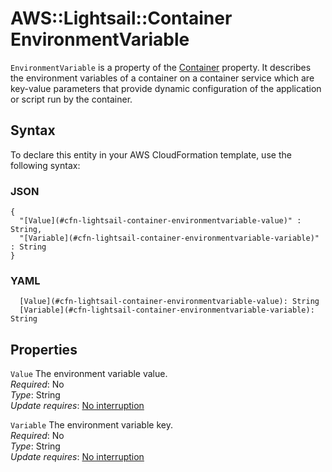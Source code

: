 # AWS::Lightsail::Container EnvironmentVariable<a name="aws-properties-lightsail-container-environmentvariable"></a>

`EnvironmentVariable` is a property of the [Container](https://docs.aws.amazon.com/AWSCloudFormation/latest/UserGuide/aws-properties-lightsail-container-container.html) property\. It describes the environment variables of a container on a container service which are key\-value parameters that provide dynamic configuration of the application or script run by the container\.

## Syntax<a name="aws-properties-lightsail-container-environmentvariable-syntax"></a>

To declare this entity in your AWS CloudFormation template, use the following syntax:

### JSON<a name="aws-properties-lightsail-container-environmentvariable-syntax.json"></a>

```
{
  "[Value](#cfn-lightsail-container-environmentvariable-value)" : String,
  "[Variable](#cfn-lightsail-container-environmentvariable-variable)" : String
}
```

### YAML<a name="aws-properties-lightsail-container-environmentvariable-syntax.yaml"></a>

```
  [Value](#cfn-lightsail-container-environmentvariable-value): String
  [Variable](#cfn-lightsail-container-environmentvariable-variable): String
```

## Properties<a name="aws-properties-lightsail-container-environmentvariable-properties"></a>

`Value`  <a name="cfn-lightsail-container-environmentvariable-value"></a>
The environment variable value\.  
*Required*: No  
*Type*: String  
*Update requires*: [No interruption](https://docs.aws.amazon.com/AWSCloudFormation/latest/UserGuide/using-cfn-updating-stacks-update-behaviors.html#update-no-interrupt)

`Variable`  <a name="cfn-lightsail-container-environmentvariable-variable"></a>
The environment variable key\.  
*Required*: No  
*Type*: String  
*Update requires*: [No interruption](https://docs.aws.amazon.com/AWSCloudFormation/latest/UserGuide/using-cfn-updating-stacks-update-behaviors.html#update-no-interrupt)